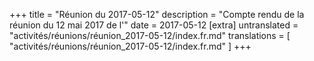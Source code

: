 +++
title = "Réunion du 2017-05-12"
description = "Compte rendu de la réunion du 12 mai 2017 de l'"
date = 2017-05-12
[extra]
untranslated = "activités/réunions/réunion_2017-05-12/index.fr.md"
translations = [
    "activités/réunions/réunion_2017-05-12/index.fr.md"
]
+++
